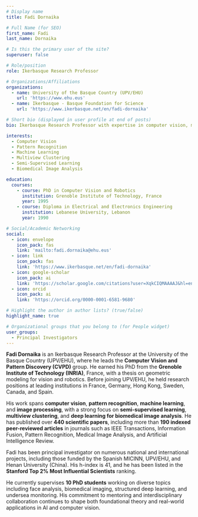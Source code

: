 ```yaml
---
# Display name
title: Fadi Dornaika

# Full Name (for SEO)
first_name: Fadi  
last_name: Dornaika

# Is this the primary user of the site?
superuser: false

# Role/position
role: Ikerbasque Research Professor

# Organizations/Affiliations
organizations:
  - name: University of the Basque Country (UPV/EHU)
    url: 'https://www.ehu.eus'
  - name: Ikerbasque - Basque Foundation for Science
    url: 'https://www.ikerbasque.net/en/fadi-dornaika'

# Short bio (displayed in user profile at end of posts)
bio: Ikerbasque Research Professor with expertise in computer vision, machine learning, and pattern recognition.

interests:
  - Computer Vision
  - Pattern Recognition
  - Machine Learning
  - Multiview Clustering
  - Semi-Supervised Learning
  - Biomedical Image Analysis

education:
  courses:
    - course: PhD in Computer Vision and Robotics
      institution: Grenoble Institute of Technology, France
      year: 1995
    - course: Diploma in Electrical and Electronics Engineering
      institution: Lebanese University, Lebanon
      year: 1990

# Social/Academic Networking
social:
  - icon: envelope
    icon_pack: fas
    link: 'mailto:fadi.dornaika@ehu.eus'
  - icon: link
    icon_pack: fas
    link: 'https://www.ikerbasque.net/en/fadi-dornaika'
  - icon: google-scholar
    icon_pack: ai
    link: 'https://scholar.google.com/citations?user=XqkCIQMAAAAJ&hl=en&oi=ao'
  - icon: orcid
    icon_pack: ai
    link: 'https://orcid.org/0000-0001-6581-9680'

# Highlight the author in author lists? (true/false)
highlight_name: true

# Organizational groups that you belong to (for People widget)
user_groups:
  - Principal Investigators
---
```

**Fadi Dornaika** is an Ikerbasque Research Professor at the University of the Basque Country (UPV/EHU), where he leads the **Computer Vision and Pattern Discovery (CVPD)** group. He earned his PhD from the **Grenoble Institute of Technology (INRIA)**, France, with a thesis on geometric modeling for vision and robotics. Before joining UPV/EHU, he held research positions at leading institutions in France, Germany, Hong Kong, Sweden, Canada, and Spain.

His work spans **computer vision**, **pattern recognition**, **machine learning**, and **image processing**, with a strong focus on **semi-supervised learning**, **multiview clustering**, and **deep learning for biomedical image analysis**. He has published over **440 scientific papers**, including more than **190 indexed peer-reviewed articles** in journals such as IEEE Transactions, Information Fusion, Pattern Recognition, Medical Image Analysis, and Artificial Intelligence Review.

Fadi has been principal investigator on numerous national and international projects, including those funded by the Spanish MICINN, UPV/EHU, and Henan University (China). His h-index is 41, and he has been listed in the **Stanford Top 2% Most Influential Scientists** ranking.

He currently supervises **10 PhD students** working on diverse topics including face analysis, biomedical imaging, structured deep learning, and undersea monitoring. His commitment to mentoring and interdisciplinary collaboration continues to shape both foundational theory and real-world applications in AI and computer vision.

